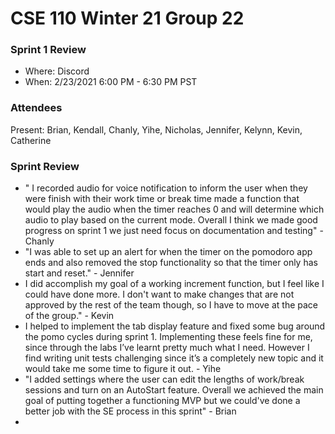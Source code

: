 # CSE 110 Winter 21 Group 22

### Sprint 1 Review
  - Where: Discord
  - When: 2/23/2021 6:00 PM - 6:30 PM PST
  
### Attendees

Present: Brian, Kendall, Chanly, Yihe, Nicholas, Jennifer, Kelynn, Kevin, Catherine

### Sprint Review
  - " I recorded audio for voice notification to inform the user when they were finish with their work time or break time
    made a function that would play the audio when the timer reaches 0 and will determine which audio to play based on the current mode. 
    Overall I think we made good progress on sprint 1 we just need focus on documentation and testing" - Chanly
  - "I was able to set up an alert for when the timer on the pomodoro app ends and also removed the stop functionality so that the timer only has start and reset." - Jennifer
  -  I did accomplish my goal of a working increment function, but I feel like I could have done more. I don't want to make changes that are not approved by the rest of the team though, 
     so I have to move at the pace of the group." - Kevin
  - I helped to implement the tab display feature and fixed some bug around the pomo cycles during sprint 1. Implementing these feels fine for me, since through the labs I’ve learnt pretty much what I need. 
    However I find writing unit tests challenging since it’s a completely new topic and it would take me some time to figure it out. - Yihe
  - "I added settings where the user can edit the lengths of work/break sessions and turn on an AutoStart feature. Overall we achieved the main goal of putting together a functioning MVP 
    but we could've done a better job with the SE process in this sprint" - Brian
  -     
  
